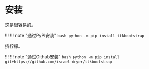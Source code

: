# 安装

这是很容易的。

!!! !!! note "通过PyPI安装"
    ```bash
    python -m pip install ttkbootstrap
    ```

挤柠檬。

!!! !!! note "通过Github安装"
    ```bash
    python -m pip install git+https://github.com/israel-dryer/ttkbootstrap
    ```


